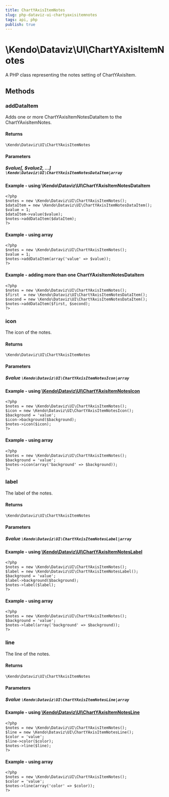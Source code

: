 ```yaml
---
title: ChartYAxisItemNotes
slug: php-dataviz-ui-chartyaxisitemnotes
tags: api, php
publish: true
---
```


# \Kendo\Dataviz\UI\ChartYAxisItemNotes

A PHP class representing the notes setting of ChartYAxisItem.


## Methods

### addDataItem

Adds one or more ChartYAxisItemNotesDataItem to the ChartYAxisItemNotes.

#### Returns
`\Kendo\Dataviz\UI\ChartYAxisItemNotes`

#### Parameters

##### $value[, $value2, ...] `\Kendo\Dataviz\UI\ChartYAxisItemNotesDataItem|array`

#### Example - using \Kendo\Dataviz\UI\ChartYAxisItemNotesDataItem

    <?php
    $notes = new \Kendo\Dataviz\UI\ChartYAxisItemNotes();
    $dataItem = new \Kendo\Dataviz\UI\ChartYAxisItemNotesDataItem();
    $value = 1;
    $dataItem->value($value);
    $notes->addDataItem($dataItem);
    ?>

#### Example - using array

    <?php
    $notes = new \Kendo\Dataviz\UI\ChartYAxisItemNotes();
    $value = 1;
    $notes->addDataItem(array('value' => $value));
    ?>

#### Example - adding more than one ChartYAxisItemNotesDataItem

    <?php
    $notes = new \Kendo\Dataviz\UI\ChartYAxisItemNotes();
    $first  = new \Kendo\Dataviz\UI\ChartYAxisItemNotesDataItem();
    $second = new \Kendo\Dataviz\UI\ChartYAxisItemNotesDataItem();
    $notes->addDataItem($first, $second);
    ?>

### icon

The icon of the notes.

#### Returns
`\Kendo\Dataviz\UI\ChartYAxisItemNotes`

#### Parameters

##### $value `\Kendo\Dataviz\UI\ChartYAxisItemNotesIcon|array`


#### Example - using [\Kendo\Dataviz\UI\ChartYAxisItemNotesIcon](/api/wrappers/php/Kendo/Dataviz/UI/ChartYAxisItemNotesIcon)
    <?php
    $notes = new \Kendo\Dataviz\UI\ChartYAxisItemNotes();
    $icon = new \Kendo\Dataviz\UI\ChartYAxisItemNotesIcon();
    $background = 'value';
    $icon->background($background);
    $notes->icon($icon);
    ?>

#### Example - using array

    <?php
    $notes = new \Kendo\Dataviz\UI\ChartYAxisItemNotes();
    $background = 'value';
    $notes->icon(array('background' => $background));
    ?>

### label

The label of the notes.

#### Returns
`\Kendo\Dataviz\UI\ChartYAxisItemNotes`

#### Parameters

##### $value `\Kendo\Dataviz\UI\ChartYAxisItemNotesLabel|array`


#### Example - using [\Kendo\Dataviz\UI\ChartYAxisItemNotesLabel](/api/wrappers/php/Kendo/Dataviz/UI/ChartYAxisItemNotesLabel)
    <?php
    $notes = new \Kendo\Dataviz\UI\ChartYAxisItemNotes();
    $label = new \Kendo\Dataviz\UI\ChartYAxisItemNotesLabel();
    $background = 'value';
    $label->background($background);
    $notes->label($label);
    ?>

#### Example - using array

    <?php
    $notes = new \Kendo\Dataviz\UI\ChartYAxisItemNotes();
    $background = 'value';
    $notes->label(array('background' => $background));
    ?>

### line

The line of the notes.

#### Returns
`\Kendo\Dataviz\UI\ChartYAxisItemNotes`

#### Parameters

##### $value `\Kendo\Dataviz\UI\ChartYAxisItemNotesLine|array`


#### Example - using [\Kendo\Dataviz\UI\ChartYAxisItemNotesLine](/api/wrappers/php/Kendo/Dataviz/UI/ChartYAxisItemNotesLine)
    <?php
    $notes = new \Kendo\Dataviz\UI\ChartYAxisItemNotes();
    $line = new \Kendo\Dataviz\UI\ChartYAxisItemNotesLine();
    $color = 'value';
    $line->color($color);
    $notes->line($line);
    ?>

#### Example - using array

    <?php
    $notes = new \Kendo\Dataviz\UI\ChartYAxisItemNotes();
    $color = 'value';
    $notes->line(array('color' => $color));
    ?>

